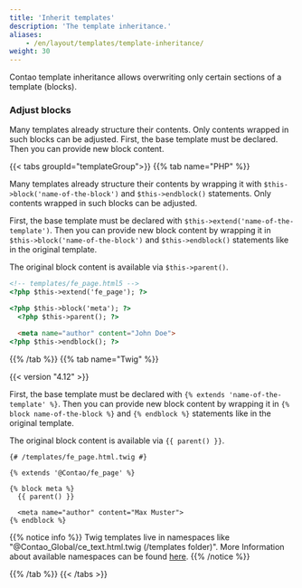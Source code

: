 ```yaml
---
title: 'Inherit templates'
description: 'The template inheritance.'
aliases:
    - /en/layout/templates/template-inheritance/
weight: 30
---
```


Contao template inheritance allows overwriting only certain sections of a template (blocks).


### Adjust blocks

Many templates already structure their contents. Only contents wrapped in such blocks can be adjusted.
First, the base template must be declared. Then you can provide new block content.


{{< tabs groupId="templateGroup">}}
{{% tab name="PHP" %}}


Many templates already structure their contents by wrapping it with `$this->block('name-of-the-block')` and
`$this->endblock()` statements. Only contents wrapped in such blocks can be adjusted.

First, the base template must be declared with `$this->extend('name-of-the-template')`. Then you can provide new block 
content by wrapping it in `$this->block('name-of-the-block')` and  `$this->endblock()` statements like in the original
template.

The original block content is available via `$this->parent()`.


```html
<!-- templates/fe_page.html5 -->
<?php $this->extend('fe_page'); ?>

<?php $this->block('meta'); ?>
  <?php $this->parent(); ?>

  <meta name="author" content="John Doe">
<?php $this->endblock(); ?>
```


{{% /tab %}}
{{% tab name="Twig" %}}


{{< version "4.12" >}}

First, the base template must be declared with `{% extends 'name-of-the-template' %}`. Then you can provide new block 
content by wrapping it in `{% block name-of-the-block %}` and  `{% endblock %}` statements like in the original
template.

The original block content is available via `{{ parent() }}`.


```twig
{# /templates/fe_page.html.twig #}

{% extends '@Contao/fe_page' %}

{% block meta %}
  {{ parent() }}

  <meta name="author" content="Max Muster">
{% endblock %}
```

{{% notice info %}}
Twig templates live in namespaces like "@Contao_Global/ce_text.html.twig (/templates folder)". More Information about 
available namespaces can be found [here](https://docs.contao.org/dev/framework/templates/twig/#namespace-magic).
{{% /notice %}}

{{% /tab %}}
{{< /tabs >}}